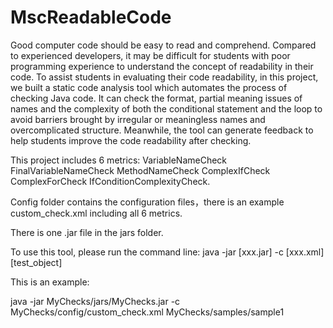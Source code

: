 # MscReadableCode


Good computer code should be easy to read and comprehend. Compared to experienced developers, it may be difficult for students with poor programming experience to understand the concept of readability in their code. To assist students in evaluating their code readability, in this project, we built a static code analysis tool which automates the process of checking Java code. It can check the format, partial meaning issues of names and the complexity of both the conditional statement and the loop to avoid barriers brought by irregular or meaningless names and overcomplicated structure. Meanwhile, the tool can generate feedback to help students improve the code readability after checking.

This project includes 6 metrics: 
VariableNameCheck
FinalVariableNameCheck
MethodNameCheck
ComplexIfCheck
ComplexForCheck 
IfConditionComplexityCheck.


Config folder contains the configuration files，there is an example custom_check.xml including all 6 metrics.

There is one .jar file in the jars folder.

To use this tool, please run the command line:
java -jar [xxx.jar] -c [xxx.xml] [test_object]

This is an example:

java -jar MyChecks/jars/MyChecks.jar -c MyChecks/config/custom_check.xml MyChecks/samples/sample1
